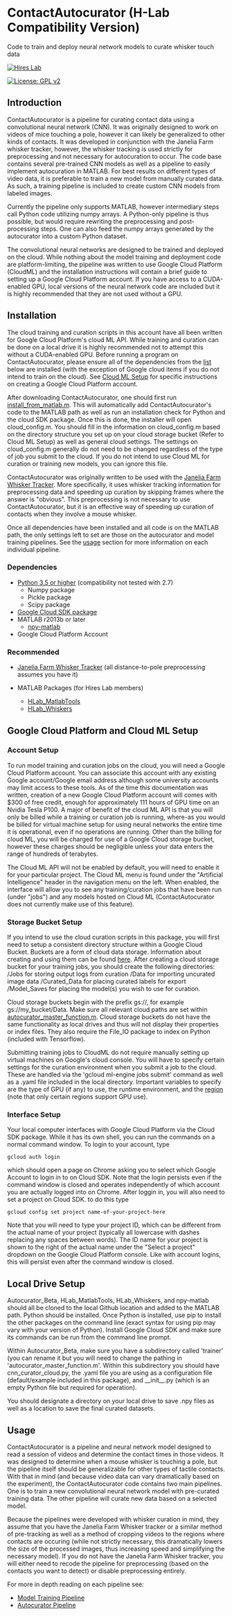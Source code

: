 # ContactAutocurator (H-Lab Compatibility Version)
Code to train and deploy neural network models to curate whisker touch data

[![Hires Lab](https://github.com/jonathansy/whisker-autocurator/blob/master/Resources/Images/HiresLab-logoM.png)](http://68.181.113.239:8080//hireslabwiki/index.php?title=Main_Page)

[![License: GPL v2](https://img.shields.io/badge/License-GPL%20v2-blue.svg)](https://www.gnu.org/licenses/old-licenses/gpl-2.0.en.html)

## Introduction
ContactAutocurator is a pipeline for curating contact data using a convolutional neural network (CNN). It was originally designed to work on videos of mice touching a pole, however it can likely be generalized to other kinds of contacts. It was developed in conjunction with the Janelia Farm whisker tracker, however, the whisker tracking is used strictly for preprocessing and not necessary for autocuration to occur. The code base contains several pre-trained CNN models as well as a pipeline to easily implement autocuration in MATLAB. For best results on different types of video data, it is preferable to train a new model from manually curated data. As such, a training pipeline is included to create custom CNN models from labeled images. 

Currently the pipeline only supports MATLAB, however intermediary steps call Python code utilizing numpy arrays. A Python-only pipeline is thus possible, but would require rewriting the preprocessing and post-processing steps. One can also feed the numpy arrays generated by the autocurator into a custom Python dataset. 

The convolutional neural networks are designed to be trained and deployed on the cloud. While nothing about the model training and deployment code are platform-limiting, the pipeline was written to use Google Cloud Platform (CloudML) and the installation instructions will contain a brief guide to setting up a Google Cloud Platform account. If you have access to a CUDA-enabled GPU, local versions of the neural network code are included but it is highly recommended that they are not used without a GPU. 


## Installation 
The cloud training and curation scripts in this account have all been written for Google Cloud Platform's cloud ML API. While training and curation can be done on a local drive it is highly recommended not to attempt this without a CUDA-enabled GPU. Before running a program on ContactAutocurator, please ensure all of the dependencies from the [list](#dependencies) below are installed (with the exception of Google cloud items if you do not intend to train on the cloud). See [Cloud ML Setup](#cloud-ml-setup) for specific instructions on creating a Google Cloud Platform account. 

After downloading ContactAutocurator, one should first run [install_from_matlab.m](https://github.com/jonathansy/ContactAutocurator/blob/master/install_from_matlab.m). This will automatically add ContactAutocurator's code to the MATLAB path as well as run an installation check for Python and the cloud SDK package. Once this is done, the installer will open cloud_config.m. You should fill in the information on cloud_config.m based on the directory structure you set up on your cloud storage bucket (Refer to Cloud ML Setup) as well as general cloud settings. The settings on cloud_config.m generally do not need to be changed regardless of the type of job you submit to the cloud. If you do not intend to use Cloud ML for curation or training new models, you can ignore this file. 

ContactAutocurator was originally written to be used with the [Janelia Farm Whisker Tracker](https://wiki.janelia.org/wiki/display/MyersLab/Whisker+Tracking+Downloads). More specifically, it uses whisker tracking information for preprocessing data and speeding up curation by skipping frames where the answer is "obvious". This preprocessing is not necessary to use ContactAutocurator, but it is an effective way of speeding up curation of contacts when they involve a mouse whisker. 

Once all dependencies have been installed and all code is on the MATLAB path, the only settings left to set are those on the autocurator and model training pipelines. See the [usage](#usage) section for more information on each individual pipeline. 

### Dependencies
* [Python 3.5 or higher](https://www.python.org/downloads/) (compatibility not tested with 2.7)  
  - Numpy package  
  - Pickle package  
  - Scipy package
* [Google Cloud SDK package](https://cloud.google.com/sdk/)
* MATLAB r2013b or later
  - [npy-matlab](https://github.com/kwikteam/npy-matlab)
* Google Cloud Platform Account



### Recommended
* [Janelia Farm Whisker Tracker](https://wiki.janelia.org/wiki/display/MyersLab/Whisker+Tracking+Downloads) (all distance-to-pole preprocessing assumes you have it)

* MATLAB Packages (for Hires Lab members)
  - [HLab_MatlabTools](https://github.com/hireslab/HLab_MatlabTools)  
  - [HLab_Whiskers](https://github.com/hireslab/HLab_Whiskers)



## Google Cloud Platform and Cloud ML Setup
### Account Setup
To run model training and curation jobs on the cloud, you will need a Google Cloud Platform account. You can associate this account with any existing Google account/Google email address although some university accounts may limit access to these tools. As of the time this documentation was written, creation of a new Google Cloud Platform account will comes with $300 of free credit, enough for approximately 111 hours of GPU time on an Nvidia Tesla P100. A major of benefit of the cloud ML API is that you will only be billed while a training or curation job is running, where-as you would be billed for virtual machine setup for using neural networks the entire time it is operational, even if no operations are running. Other than the billing for cloud ML, you will be charged for use of a Google Cloud storage bucket, however these charges should be negligible unless your data enters the range of hundreds of terabytes.

The Cloud ML API will not be enabled by default, you will need to enable it for your particular project. The Cloud ML menu is found under the "Artificial Intelligence" header in the navigation menu on the left. When enabled, the interface will allow you to see any training/curation jobs that have been run (under "jobs") and any models hosted on Cloud ML (ContactAutocurator does not currently make use of this feature). 

### Storage Bucket Setup
If you intend to use the cloud curation scripts in this package, you will first need to setup a consistent directory structure within a Google Cloud Bucket. Buckets are a form of cloud data storage. Information about creating and using them can be found [here](https://cloud.google.com/storage/docs/creating-buckets). After creating a cloud storage bucket for your training jobs, you should create the following directories:
/Jobs for storing output logs from curation
/Data for importing uncurated image data 
/Curated_Data for placing curated labels for export 
/Model_Saves for placing the model(s) you wish to use for curation.

Cloud storage buckets begin with the prefix gs://, for example gs://my_bucket/Data. Make sure all relevant cloud paths are set within [autocurator_master_function.m](https://github.com/jonathansy/whisker-autocurator/blob/master/Autocurator_Beta/autocurator_master_function.m). Cloud storage buckets do not have the same functionality as local drives and thus will not display their properties or index files. They also require the File_IO package to index on Python (included with Tensorflow). 

Submitting training jobs to CloudML do not require manually setting up virtual machines on Google's cloud console. You will have to specify certain settings for the curation environment when you submit a job to the cloud. These are handled via  the 'gcloud ml-engine jobs submit' command as well as a .yaml file included in the local directory. Important variables to specify are the type of GPU (if any) to use, the runtime environment, and the [region](https://cloud.google.com/compute/docs/regions-zones/) (note that only certain regions support GPU use). 

### Interface Setup
Your local computer interfaces with Google Cloud Platform via the Cloud SDK package. While it has its own shell, you can run the commands on a normal command window. To login to your account, type
```
gcloud auth login
``` 
which should open a page on Chrome asking you to select which Google Account to login in to on Cloud SDK. Note that the login persists even if the command window is closed and operates independently of which account you are actually logged into on Chrome. After loggin in, you will also need to set a project on Cloud SDK. to do this type
```
gcloud config set project name-of-your-project-here
```
Note that you will need to type your project ID, which can be different from the actual name of your project (typically all lowercase with dashes replacing any spaces between words). The ID name for your project is shown to the right of the actual name under the "Select a project" dropdown on the Google Cloud Platform console. Like with account logins, this will persist even after the command window is closed. 

## Local Drive Setup 
Autocurator_Beta, HLab_MatlabTools, HLab_Whiskers, and npy-matlab should all be cloned to the local Github location and added to the MATLAB path. Python should be installed. Once Python is installed, use pip to install the other packages on the command line (exact syntax for using pip may vary with your version of Python). Install Google Cloud SDK and make sure its commands can be run from the command line prompt. 

Within Autocurator_Beta, make sure you have a subdirectory called 'trainer' (you can rename it but you will need to change the pathing in 'autocurator_master_function.m'. Within this subdirectory you should have cnn_curator_cloud.py, the .yaml file you are using as a configuration file (default/example included in this package), and \_\_init\_\_.py (which is an empty Python file but required for operation). 

You should designate a directory on your local drive to save .npy files as well as a location to save the final curated datasets. 

## Usage

ContactAutocurator is a pipeline and neural network model designed to read a session of videos and determine the contact times in those videos. It was designed to determine when a mouse whisker is touching a pole, but the pipeline itself should be generalizable for other types of tactile contacts. With that in mind (and because video data can vary dramatically based on the experiment), the ContactAutocurator code contains two main pipelines. One is to train a new convolutional neural network model with pre-curated training data. The other pipeline will curate new data based on a selected model. 

Because the pipelines were developed with whisker curation in mind, they assume that you have the Janelia Farm Whisker tracker or a similar method of pre-tracking as well as a method of cropping videos to the regions where contacts are occuring (while not strictly necessary, this dramatically lowers the size of the processed images, thus increasing speed and simplifying the necessary model). If you do not have the Janelia Farm Whisker tracker, you will either need to recode the pipeline for preprocessing (based on the contacts you want to detect) or disable preprocessing entirely. 

For more in depth reading on each pipeline see:
* [Model Training Pipeline](https://github.com/jonathansy/ContactAutocurator/blob/master/docs/Training_Pipeline_Documentation.md)
* [Autocurator Pipeline](https://github.com/jonathansy/ContactAutocurator/blob/master/docs/Autocurator_Documentation.md) 
